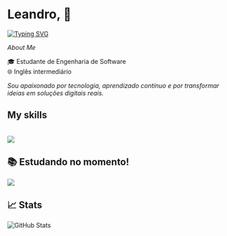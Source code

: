 # Leandro, 👋

<a href="https://git.io/typing-svg"><img src="https://readme-typing-svg.demolab.com?font=Atma&size=17&duration=4000&pause=1000&color=C585B2&lines=Welcome+my+github+%2C+I'm+software+developer" alt="Typing SVG" /></a>
 
 *About Me*

🎓 Estudante de Engenharia de Software  
🌐 Inglês intermediário  

*Sou apaixonado por tecnologia, aprendizado contínuo e por transformar ideias em soluções digitais reais.*

## My skills

<div style="display: inline_block"><br>
  <a href="https://skillicons.dev"   >
  <img src="https://skillicons.dev/icons?i=typescript,javascript,next,react,nodejs,tailwind,python,css,html,mysql,postgresql,mongodb" />
</a>
  <br />

## 📚 Estudando no momento!
 <a href="https://skillicons.dev"   >
  <img src="https://skillicons.dev/icons?i=go" />
</a>
  <br />

  ## 📈 Stats

<div>
  <img src="https://github-readme-stats.vercel.app/api?username=Whofelisberto&show_icons=true&theme=radical&count_private=true" alt="GitHub Stats" />
  
</div>


</div>
